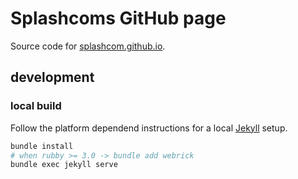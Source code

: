 # Splashcoms GitHub page

Source code for [splashcom.github.io](https://splashcom.github.io).

## development

### local build

Follow the platform dependend instructions for a local [Jekyll](https://jekyllrb.com/docs/installation/) setup.

```bash
bundle install
# when rubby >= 3.0 -> bundle add webrick
bundle exec jekyll serve

```
